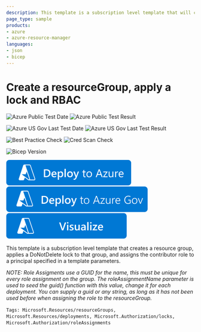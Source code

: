 ```yaml
---
description: This template is a subscription level template that will create a resourceGroup, apply a lock the the resourceGroup and assign contributor permssions to the supplied principalId.  Currently, this template cannot be deployed via the Azure Portal.
page_type: sample
products:
- azure
- azure-resource-manager
languages:
- json
- bicep
---
```

# Create a resourceGroup, apply a lock and RBAC

![Azure Public Test Date](https://azurequickstartsservice.blob.core.windows.net/badges/subscription-deployments/create-rg-lock-role-assignment/PublicLastTestDate.svg)
![Azure Public Test Result](https://azurequickstartsservice.blob.core.windows.net/badges/subscription-deployments/create-rg-lock-role-assignment/PublicDeployment.svg)

![Azure US Gov Last Test Date](https://azurequickstartsservice.blob.core.windows.net/badges/subscription-deployments/create-rg-lock-role-assignment/FairfaxLastTestDate.svg)
![Azure US Gov Last Test Result](https://azurequickstartsservice.blob.core.windows.net/badges/subscription-deployments/create-rg-lock-role-assignment/FairfaxDeployment.svg)

![Best Practice Check](https://azurequickstartsservice.blob.core.windows.net/badges/subscription-deployments/create-rg-lock-role-assignment/BestPracticeResult.svg)
![Cred Scan Check](https://azurequickstartsservice.blob.core.windows.net/badges/subscription-deployments/create-rg-lock-role-assignment/CredScanResult.svg)

![Bicep Version](https://azurequickstartsservice.blob.core.windows.net/badges/subscription-deployments/create-rg-lock-role-assignment/BicepVersion.svg)

[![Deploy To Azure](https://raw.githubusercontent.com/Azure/azure-quickstart-templates/master/1-CONTRIBUTION-GUIDE/images/deploytoazure.svg?sanitize=true)](https://portal.azure.com/#create/Microsoft.Template/uri/https%3A%2F%2Fraw.githubusercontent.com%2FAzure%2Fazure-quickstart-templates%2Fmaster%2Fsubscription-deployments%2Fcreate-rg-lock-role-assignment%2Fazuredeploy.json)
[![Deploy To Azure US Gov](https://raw.githubusercontent.com/Azure/azure-quickstart-templates/master/1-CONTRIBUTION-GUIDE/images/deploytoazuregov.svg?sanitize=true)](https://portal.azure.us/#create/Microsoft.Template/uri/https%3A%2F%2Fraw.githubusercontent.com%2FAzure%2Fazure-quickstart-templates%2Fmaster%2Fsubscription-deployments%2Fcreate-rg-lock-role-assignment%2Fazuredeploy.json)
[![Visualize](https://raw.githubusercontent.com/Azure/azure-quickstart-templates/master/1-CONTRIBUTION-GUIDE/images/visualizebutton.svg?sanitize=true)](http://armviz.io/#/?load=https%3A%2F%2Fraw.githubusercontent.com%2FAzure%2Fazure-quickstart-templates%2Fmaster%2Fsubscription-deployments%2Fcreate-rg-lock-role-assignment%2Fazuredeploy.json)

This template is a subscription level template that creates a resource group, applies a DoNotDelete lock to that group, and assigns the contributor role to a principal specified in a template parameters.

*NOTE: Role Assigments use a GUID for the name, this must be unique for every role assignment on the group.  The roleAssignmentName parameter is used to seed the guid() function with this value, change it for each deployment.  You can supply a guid or any string, as long as it has not been used before when assigning the role to the resourceGroup.*

`Tags: Microsoft.Resources/resourceGroups, Microsoft.Resources/deployments, Microsoft.Authorization/locks, Microsoft.Authorization/roleAssignments`
